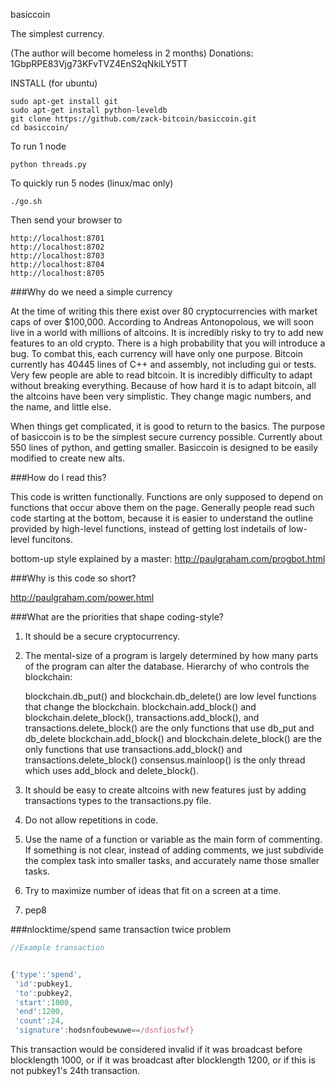 basiccoin

The simplest currency.

(The author will become homeless in 2 months) Donations: 1GbpRPE83Vjg73KFvTVZ4EnS2qNkiLY5TT

INSTALL (for ubuntu)

    sudo apt-get install git
    sudo apt-get install python-leveldb
    git clone https://github.com/zack-bitcoin/basiccoin.git
    cd basiccoin/

To run 1 node

    python threads.py

To quickly run 5 nodes (linux/mac only)

    ./go.sh

Then send your browser to 

    http://localhost:8701
    http://localhost:8702
    http://localhost:8703
    http://localhost:8704
    http://localhost:8705

###Why do we need a simple currency

At the time of writing this there exist over 80 cryptocurrencies with market caps of over $100,000. According to Andreas Antonopolous, we will soon live in a world with millions of altcoins. It is incredibly risky to try to add new features to an old crypto. There is a high probability that you will introduce a bug. To combat this, each currency will have only one purpose.
Bitcoin currently has 40445 lines of C++ and assembly, not including gui or tests. Very few people are able to read bitcoin. It is incredibly difficulty to adapt without breaking everything. Because of how hard it is to adapt bitcoin, all the altcoins have been very simplistic. They change magic numbers, and the name, and little else.

When things get complicated, it is good to return to the basics.
The purpose of basiccoin is to be the simplest secure currency possible. Currently about 550 lines of python, and getting smaller. Basiccoin is designed to be easily modified to create new alts.

###How do I read this?

This code is written functionally. Functions are only supposed to depend on functions that occur above them on the page. Generally people read such code starting at the bottom, because it is easier to understand the outline provided by high-level functions, instead of getting lost indetails of low-level funcitons.

bottom-up style explained by a master: http://paulgraham.com/progbot.html

###Why is this code so short?

http://paulgraham.com/power.html

###What are the priorities that shape coding-style?

1)  It should be a secure cryptocurrency.

2)  The mental-size of a program is largely determined by how many parts of the program can alter the database. Hierarchy of who controls the blockchain:

    blockchain.db_put() and blockchain.db_delete() are low level functions that change the blockchain.
    blockchain.add_block() and blockchain.delete_block(), transactions.add_block(), and transactions.delete_block() are the only functions that use db_put and db_delete
    blockchain.add_block() and blockchain.delete_block() are the only functions that use transactions.add_block() and transactions.delete_block()
    consensus.mainloop() is the only thread which uses add_block and delete_block().

3)  It should be easy to create altcoins with new features just by adding transactions types to the transactions.py file.

4)  Do not allow repetitions in code.

5)  Use the name of a function or variable as the main form of commenting. If something is not clear, instead of adding comments, we just subdivide the complex task into smaller tasks, and accurately name those smaller tasks.

6)  Try to maximize number of ideas that fit on a screen at a time.

7)  pep8

###nlocktime/spend same transaction twice problem

```javascript
//Example transaction 


{'type':'spend', 
 'id':pubkey1, 
 'to':pubkey2, 
 'start':1000, 
 'end':1200,
 'count':24, 
 'signature':hodsnfoubewuwe==/dsnfiosfwf}

```

This transaction would be considered invalid if it was broadcast before blocklength 1000, or if it was broadcast after blocklength 1200, or if this is not pubkey1's 24th transaction.
